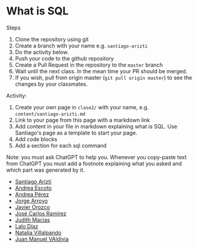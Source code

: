 What is SQL
===========

Steps

1. Clone the repository using git
2. Create a branch with your name e.g. `santiago-arizti`
3. Do the activity below.
4. Push your code to the github repository
5. Create a Pull Request in the repository to the `master` branch
6. Wait until the next class. In the mean time your PR should be merged.
7. If you wish, pull from origin master (`git pull origin master`) to see the changes by your classmates.

Activity:

1. Create your own page in `clase2/` with your name, e.g. `content/santiago-arizti.md`
2. Link to your page from this page with a markdown link
3. Add content in your file in markdown explaining what is SQL. Use Santiago's page as a template to start your page.
4. Add code blocks
5. Add a section for each sql command

Note: you must ask ChatGPT to help you. Whenever you copy-paste text from ChatGPT you must add a footnote explaining
what you asked and which part was generated by it.

- [Santiago Arizti](santiago-arizti.md)
- [Andrea Escoto](andrea-escoto.md)
- [Andrea Pérez](andrea-perezSQL.md)
- [Jorge Arroyo](Jarroyo.md)
- [Javier Orozco](javi-orozco.md)
- [José Carlos Ramírez](jose-carlos-ramirez.md)
- [Judith Macias](Judith.md)
- [Lalo Díaz](lalo-diaz.md)
- [Natalia Villalpando](nataliv-sql.md)
- [Juan Manuel VAldivia](SQL_Juan%20Manuel%20Valdivia.md)
